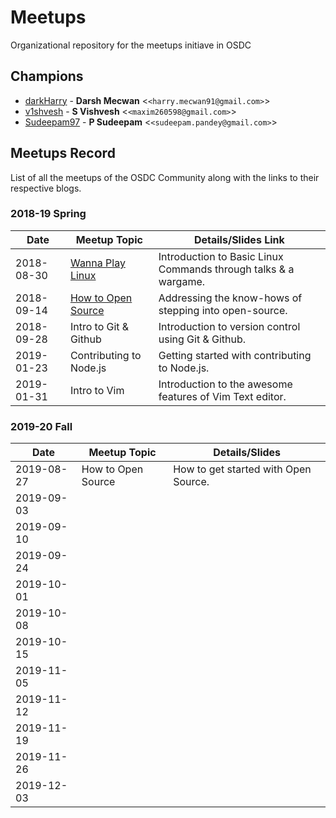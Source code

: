 # Meetups

Organizational repository for the meetups initiave in OSDC

## Champions

- [darkHarry](https://github.com/darkharry) - **Darsh Mecwan** &lt;`<harry.mecwan91@gmail.com>`&gt;
- [v1shvesh](https://github.com/v1shvesh) - **S Vishvesh** &lt;`<maxim260598@gmail.com>`&gt;
- [Sudeepam97](https://github.com/Sudeepam97) - **P Sudeepam** &lt;`<sudeepam.pandey@gmail.com>`&gt;

## Meetups Record

List of all the meetups of the OSDC Community along with the links to their respective blogs.

### 2018-19 Spring

| Date       | Meetup Topic                                 | Details/Slides Link                                             |
| ---------- | -------------------------------------------- | --------------------------------------------------------------- |
| 2018-08-30 | [Wanna Play Linux](https://bit.ly/2NyFacz)   | Introduction to Basic Linux Commands through talks & a wargame. |
| 2018-09-14 | [How to Open Source](https://bit.ly/2PWTA2Z) | Addressing the know-hows of stepping into open-source.          |
| 2018-09-28 | Intro to Git & Github                        | Introduction to version control using Git & Github.             |
| 2019-01-23 | Contributing to Node.js                      | Getting started with contributing to Node.js.                   |
| 2019-01-31 | Intro to Vim                                 | Introduction to the awesome features of Vim Text editor.        |

### 2019-20 Fall

| Date       | Meetup Topic       | Details/Slides                       |
| ---------- | ------------------ | ------------------------------------ |
| 2019-08-27 | How to Open Source | How to get started with Open Source. |
| 2019-09-03 |                    |                                      |
| 2019-09-10 |                    |                                      |
| 2019-09-24 |                    |                                      |
| 2019-10-01 |                    |                                      |
| 2019-10-08 |                    |                                      |
| 2019-10-15 |                    |                                      |
| 2019-11-05 |                    |                                      |
| 2019-11-12 |                    |                                      |
| 2019-11-19 |                    |                                      |
| 2019-11-26 |                    |                                      |
| 2019-12-03 |                    |                                      |

